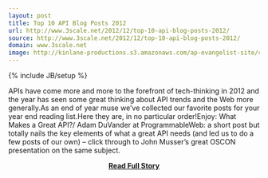 ```yaml
---
layout: post
title: Top 10 API Blog Posts 2012
url: http://www.3scale.net/2012/12/top-10-api-blog-posts-2012/
source: http://www.3scale.net/2012/12/top-10-api-blog-posts-2012/
domain: www.3scale.net
image: http://kinlane-productions.s3.amazonaws.com/ap-evangelist-site/curated/screenshots/9352_api500_com.png
---
```

{% include JB/setup %}<p>APIs have come more and more to the forefront of tech-thinking in 2012 and the year has seen some great thinking about API trends and the Web more generally.As an end of year muse we’ve collected our favorite posts for your year end reading list.Here they are, in no particular order!Enjoy: What Makes a Great API?/ Adam DuVander at ProgrammableWeb: a short post but totally nails the key elements of what a great API needs (and led us to do a few posts of our own) – click through to John Musser’s great OSCON presentation on the same subject.</p>
<center><p><a href="http://www.3scale.net/2012/12/top-10-api-blog-posts-2012/" style='padding:25px; font-sze:18px; font-weight: bold;'>Read Full Story</a></p></center>
